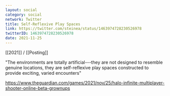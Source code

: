 ```yaml
---
layout: social
category: social
network: Twitter
title: Self-Reflexive Play Spaces
link: https://twitter.com/steinea/status/1463974728230526978
twitterID: 1463974728230526978
date: 2021-11-25
---
```


[[2021]] / [[Posting]]

"The environments are totally artificial---they are not designed to resemble genuine locations, they are self-reflexive play spaces constructed to provide exciting, varied encounters"

<https://www.theguardian.com/games/2021/nov/25/halo-infinite-multiplayer-shooter-online-beta-grownups>
